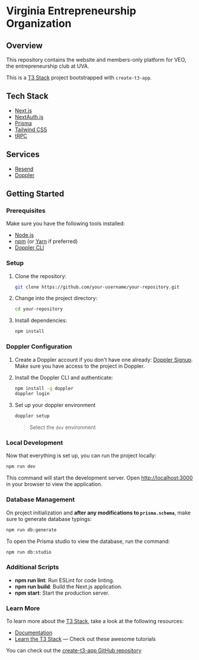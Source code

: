 # Virginia Entrepreneurship Organization

## Overview

This repository contains the website and members-only platform for VEO, the entrepreneurship club at UVA.

This is a [T3 Stack](https://create.t3.gg/) project bootstrapped with `create-t3-app`.

## Tech Stack

- [Next.js](https://nextjs.org)
- [NextAuth.js](https://next-auth.js.org)
- [Prisma](https://prisma.io)
- [Tailwind CSS](https://tailwindcss.com)
- [tRPC](https://trpc.io)

## Services

- [Resend](https://resend.com)
- [Doppler](https://doppler.com)

## Getting Started

### Prerequisites

Make sure you have the following tools installed:

- [Node.js](https://nodejs.org/)
- [npm](https://www.npmjs.com/) (or [Yarn](https://yarnpkg.com/) if preferred)
- [Doppler CLI](https://docs.doppler.com/docs/en/cli/install)

### Setup

1. Clone the repository:

   ```bash
   git clone https://github.com/your-username/your-repository.git

   ```

2. Change into the project directory:

   ```bash
   cd your-repository
   ```

3. Install dependencies:

   ```bash
   npm install
   ```

### Doppler Configuration

1. Create a Doppler account if you don't have one already: [Doppler Signup](https://dashboard.doppler.com/register). Make sure you have access to the project in Doppler.

2. Install the Doppler CLI and authenticate:

   ```bash
   npm install -g doppler
   doppler login
   ```

3. Set up your doppler environment

   ```bash
   doppler setup
   ```

   > Select the `dev` environment

### Local Development

Now that everything is set up, you can run the project locally:

```bash
npm run dev
```

This command will start the development server. Open [http://localhost:3000](http://localhost:3000) in your browser to view the application.

### Database Management

On project initialization and **after any modifications to `prisma.schema`**, make sure to generate database typings:

```bash
npm run db:generate
```

To open the Prisma studio to view the database, run the command:

```bash
npm run db:studio
```

### Additional Scripts

- **npm run lint**: Run ESLint for code linting.
- **npm run build**: Build the Next.js application.
- **npm start**: Start the production server.

### Learn More

To learn more about the [T3 Stack](https://create.t3.gg/), take a look at the following resources:

- [Documentation](https://create.t3.gg/)
- [Learn the T3 Stack](https://create.t3.gg/en/faq#what-learning-resources-are-currently-available) — Check out these awesome tutorials

You can check out the [create-t3-app GitHub repository](https://github.com/t3-oss/create-t3-app)
